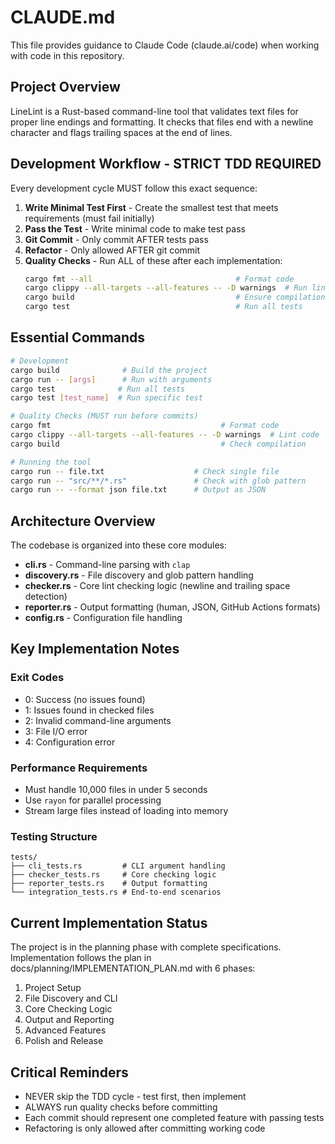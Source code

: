 # CLAUDE.md

This file provides guidance to Claude Code (claude.ai/code) when working with code in this repository.

## Project Overview

LineLint is a Rust-based command-line tool that validates text files for proper line endings and formatting. It checks that files end with a newline character and flags trailing spaces at the end of lines.

## Development Workflow - STRICT TDD REQUIRED

Every development cycle MUST follow this exact sequence:

1. **Write Minimal Test First** - Create the smallest test that meets requirements (must fail initially)
2. **Pass the Test** - Write minimal code to make test pass
3. **Git Commit** - Only commit AFTER tests pass
4. **Refactor** - Only allowed AFTER git commit
5. **Quality Checks** - Run ALL of these after each implementation:
   ```bash
   cargo fmt --all                                # Format code
   cargo clippy --all-targets --all-features -- -D warnings  # Run linter
   cargo build                                    # Ensure compilation
   cargo test                                     # Run all tests
   ```

## Essential Commands

```bash
# Development
cargo build              # Build the project
cargo run -- [args]      # Run with arguments
cargo test              # Run all tests
cargo test [test_name]  # Run specific test

# Quality Checks (MUST run before commits)
cargo fmt                                      # Format code
cargo clippy --all-targets --all-features -- -D warnings  # Lint code
cargo build                                    # Check compilation

# Running the tool
cargo run -- file.txt                    # Check single file
cargo run -- "src/**/*.rs"               # Check with glob pattern
cargo run -- --format json file.txt      # Output as JSON
```

## Architecture Overview

The codebase is organized into these core modules:

- **cli.rs** - Command-line parsing with `clap`
- **discovery.rs** - File discovery and glob pattern handling
- **checker.rs** - Core lint checking logic (newline and trailing space detection)
- **reporter.rs** - Output formatting (human, JSON, GitHub Actions formats)
- **config.rs** - Configuration file handling

## Key Implementation Notes

### Exit Codes
- 0: Success (no issues found)
- 1: Issues found in checked files
- 2: Invalid command-line arguments
- 3: File I/O error
- 4: Configuration error

### Performance Requirements
- Must handle 10,000 files in under 5 seconds
- Use `rayon` for parallel processing
- Stream large files instead of loading into memory

### Testing Structure
```
tests/
├── cli_tests.rs         # CLI argument handling
├── checker_tests.rs     # Core checking logic
├── reporter_tests.rs    # Output formatting
└── integration_tests.rs # End-to-end scenarios
```

## Current Implementation Status

The project is in the planning phase with complete specifications. Implementation follows the plan in docs/planning/IMPLEMENTATION_PLAN.md with 6 phases:
1. Project Setup
2. File Discovery and CLI
3. Core Checking Logic
4. Output and Reporting
5. Advanced Features
6. Polish and Release

## Critical Reminders

- NEVER skip the TDD cycle - test first, then implement
- ALWAYS run quality checks before committing
- Each commit should represent one completed feature with passing tests
- Refactoring is only allowed after committing working code